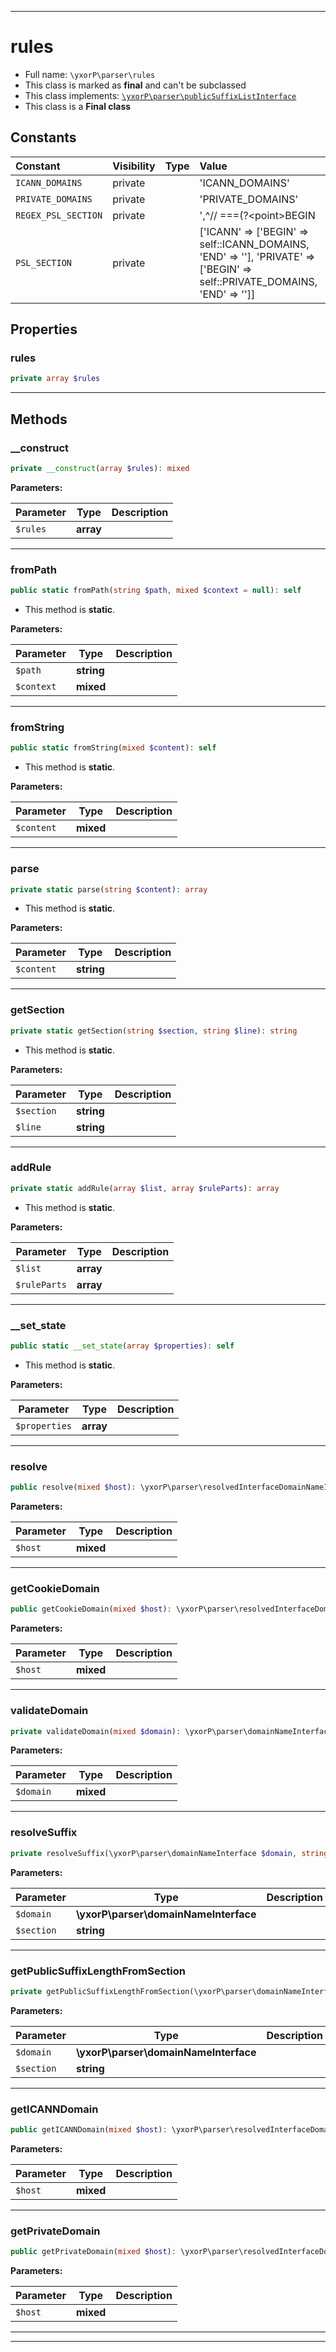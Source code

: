***

# rules





* Full name: `\yxorP\parser\rules`
* This class is marked as **final** and can't be subclassed
* This class implements:
[`\yxorP\parser\publicSuffixListInterface`](./publicSuffixListInterface.md)
* This class is a **Final class**


## Constants

| Constant | Visibility | Type | Value |
|:---------|:-----------|:-----|:------|
|`ICANN_DOMAINS`|private| |&#039;ICANN_DOMAINS&#039;|
|`PRIVATE_DOMAINS`|private| |&#039;PRIVATE_DOMAINS&#039;|
|`REGEX_PSL_SECTION`|private| |&#039;,^// ===(?&lt;point&gt;BEGIN|END) (?&lt;type&gt;ICANN|PRIVATE) DOMAINS===,&#039;|
|`PSL_SECTION`|private| |[&#039;ICANN&#039; =&gt; [&#039;BEGIN&#039; =&gt; self::ICANN_DOMAINS, &#039;END&#039; =&gt; &#039;&#039;], &#039;PRIVATE&#039; =&gt; [&#039;BEGIN&#039; =&gt; self::PRIVATE_DOMAINS, &#039;END&#039; =&gt; &#039;&#039;]]|

## Properties


### rules



```php
private array $rules
```






***

## Methods


### __construct



```php
private __construct(array $rules): mixed
```








**Parameters:**

| Parameter | Type | Description |
|-----------|------|-------------|
| `$rules` | **array** |  |




***

### fromPath



```php
public static fromPath(string $path, mixed $context = null): self
```



* This method is **static**.




**Parameters:**

| Parameter | Type | Description |
|-----------|------|-------------|
| `$path` | **string** |  |
| `$context` | **mixed** |  |




***

### fromString



```php
public static fromString(mixed $content): self
```



* This method is **static**.




**Parameters:**

| Parameter | Type | Description |
|-----------|------|-------------|
| `$content` | **mixed** |  |




***

### parse



```php
private static parse(string $content): array
```



* This method is **static**.




**Parameters:**

| Parameter | Type | Description |
|-----------|------|-------------|
| `$content` | **string** |  |




***

### getSection



```php
private static getSection(string $section, string $line): string
```



* This method is **static**.




**Parameters:**

| Parameter | Type | Description |
|-----------|------|-------------|
| `$section` | **string** |  |
| `$line` | **string** |  |




***

### addRule



```php
private static addRule(array $list, array $ruleParts): array
```



* This method is **static**.




**Parameters:**

| Parameter | Type | Description |
|-----------|------|-------------|
| `$list` | **array** |  |
| `$ruleParts` | **array** |  |




***

### __set_state



```php
public static __set_state(array $properties): self
```



* This method is **static**.




**Parameters:**

| Parameter | Type | Description |
|-----------|------|-------------|
| `$properties` | **array** |  |




***

### resolve



```php
public resolve(mixed $host): \yxorP\parser\resolvedInterfaceDomainNameInterface
```








**Parameters:**

| Parameter | Type | Description |
|-----------|------|-------------|
| `$host` | **mixed** |  |




***

### getCookieDomain



```php
public getCookieDomain(mixed $host): \yxorP\parser\resolvedInterfaceDomainNameInterface
```








**Parameters:**

| Parameter | Type | Description |
|-----------|------|-------------|
| `$host` | **mixed** |  |




***

### validateDomain



```php
private validateDomain(mixed $domain): \yxorP\parser\domainNameInterface
```








**Parameters:**

| Parameter | Type | Description |
|-----------|------|-------------|
| `$domain` | **mixed** |  |




***

### resolveSuffix



```php
private resolveSuffix(\yxorP\parser\domainNameInterface $domain, string $section): array
```








**Parameters:**

| Parameter | Type | Description |
|-----------|------|-------------|
| `$domain` | **\yxorP\parser\domainNameInterface** |  |
| `$section` | **string** |  |




***

### getPublicSuffixLengthFromSection



```php
private getPublicSuffixLengthFromSection(\yxorP\parser\domainNameInterface $domain, string $section): int
```








**Parameters:**

| Parameter | Type | Description |
|-----------|------|-------------|
| `$domain` | **\yxorP\parser\domainNameInterface** |  |
| `$section` | **string** |  |




***

### getICANNDomain



```php
public getICANNDomain(mixed $host): \yxorP\parser\resolvedInterfaceDomainNameInterface
```








**Parameters:**

| Parameter | Type | Description |
|-----------|------|-------------|
| `$host` | **mixed** |  |




***

### getPrivateDomain



```php
public getPrivateDomain(mixed $host): \yxorP\parser\resolvedInterfaceDomainNameInterface
```








**Parameters:**

| Parameter | Type | Description |
|-----------|------|-------------|
| `$host` | **mixed** |  |




***


***


